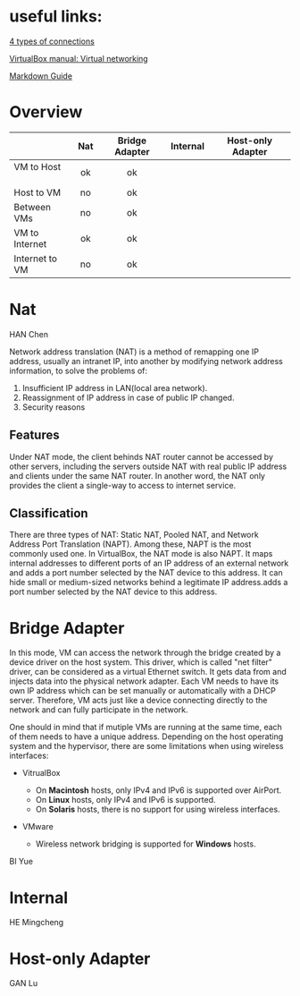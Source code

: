 # useful links:
[4 types of connections](http://blog.csdn.net/ixidof/article/details/12685549)

[VirtualBox manual: Virtual networking](https://www.virtualbox.org/manual/ch06.html)

[Markdown Guide](https://guides.github.com/features/mastering-markdown/)

# Overview

|               | Nat | Bridge Adapter | Internal | Host-only Adapter
| ------------- | :-: | :------------: | :------: | :---------------:
|VM to Host     |ok   |ok              |          |
|Host to VM     |no   |ok              |          |
|Between VMs    |no   |ok              |          |
|VM to Internet |ok   |ok              |          |
|Internet to VM |no   |ok              |          |

# Nat
HAN Chen

Network address translation (NAT) is a method of remapping one IP address, usually an intranet IP, into another by modifying network address information, to solve the problems of:
1. Insufficient IP address in LAN(local area network).
2. Reassignment of IP address in case of public IP changed.
3. Security reasons

## Features

Under NAT mode, the client behinds NAT router cannot be accessed by other servers, including the servers outside NAT with real public IP address and clients under the same NAT router. In another word, the NAT only provides the client a single-way to access to internet service.

## Classification
There are three types of NAT: Static NAT, Pooled NAT, and Network Address Port Translation (NAPT). Among these, NAPT is the most commonly used one. In VirtualBox, the NAT mode is also NAPT. It maps internal addresses to different ports of an IP address of an external network and adds a port number selected by the NAT device to this address. It can hide small or medium-sized networks behind a legitimate IP address.adds a port number selected by the NAT device to this address.

# Bridge Adapter

In this mode, VM can access the network through the bridge created by a device driver on the host system. This driver, which is called "net filter" driver, can be considered as a virtual Ethernet switch. It gets data from and injects data into the physical network adapter. Each VM needs to have its own IP address which can be set manually or automatically with a DHCP server. Therefore, VM acts just like a device connecting directly to the network and can fully participate in the network. 

One should in mind that if mutiple VMs are running at the same time, each of them needs to have a unique address. Depending on the host operating system and the hypervisor, there are some limitations when using wireless interfaces:
* VitrualBox 
  * On **Macintosh** hosts, only IPv4 and IPv6 is supported over AirPort. 
  * On **Linux** hosts, only IPv4 and IPv6 is supported. 
  * On **Solaris** hosts, there is no support for using wireless interfaces.

* VMware 
  * Wireless network bridging is supported for **Windows** hosts.

BI Yue

# Internal
HE Mingcheng

# Host-only Adapter
GAN Lu
